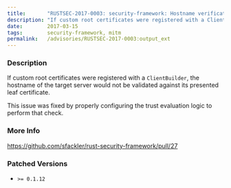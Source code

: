 ```yaml
---
title:       "RUSTSEC-2017-0003: security-framework: Hostname verification skipped when custom root certs used"
description: "If custom root certificates were registered with a ClientBuilder, the hostname of the target server would not be validated against its presented leaf certificate. This issue was fixed by properly configuring the trust evaluation logic to perform that check."
date:        2017-03-15
tags:        security-framework, mitm
permalink:   /advisories/RUSTSEC-2017-0003:output_ext
---
```


### Description

If custom root certificates were registered with a `ClientBuilder`, the
hostname of the target server would not be validated against its presented leaf
certificate.

This issue was fixed by properly configuring the trust evaluation logic to
perform that check.

### More Info

<https://github.com/sfackler/rust-security-framework/pull/27>

### Patched Versions

- `>= 0.1.12`

